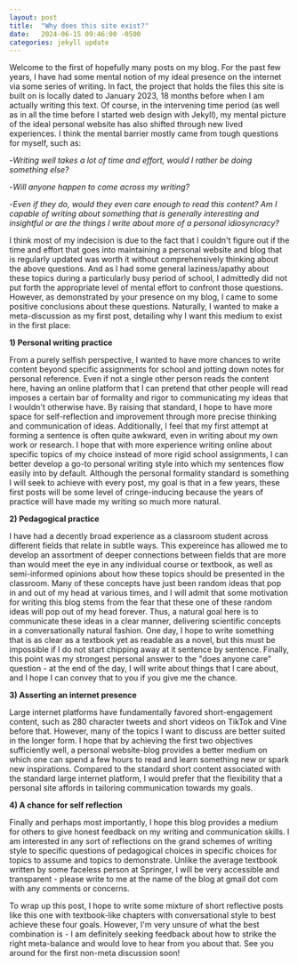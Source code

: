 ```yaml
---
layout: post
title:  "Why does this site exist?"
date:   2024-06-15 09:46:00 -0500
categories: jekyll update
---
```

Welcome to the first of hopefully many posts on my blog. For the past few years, I have had some mental notion of my ideal presence on the internet via some series of writing. In fact, the project that holds the files this site is built on is locally dated to January 2023, 18 months before when I am actually writing this text. Of course, in the intervening time period (as well as in all the time before I started web design with Jekyll), my mental picture of the ideal personal website has also shifted through new lived experiences. I think the mental barrier mostly came from tough questions for myself, such as:

-_Writing well takes a lot of time and effort, would I rather be doing something else?_

-_Will anyone happen to come across my writing?_

-_Even if they do, would they even care enough to read this content? Am I capable of writing about something that is generally interesting and insightful or are the things I write about more of a personal idiosyncracy?_

I think most of my indecision is due to the fact that I couldn't figure out if the time and effort that goes into maintaining a personal website and blog that is regularly updated was worth it without comprehensively thinking about the above questions. And as I had some general laziness/apathy about these topics during a particularly busy period of school, I admittedly did not put forth the appropriate level of mental effort to confront those questions. However, as demonstrated by your presence on my blog, I came to some positive conclusions about these questions. Naturally, I wanted to make a meta-discussion as my first post, detailing why I want this medium to exist in the first place:

**1) Personal writing practice**

From a purely selfish perspective, I wanted to have more chances to write content beyond specific assignments for school and jotting down notes for personal reference. Even if not a single other person reads the content here, having an online platform that I can pretend that other people will read imposes a certain bar of formality and rigor to communicating my ideas that I wouldn't otherwise have. By raising that standard, I hope to have more space for self-reflection and improvement through more precise thinking and communication of ideas. Additionally, I feel that my first attempt at forming a sentence is often quite awkward, even in writing about my own work or research. I hope that with more experience writing online about specific topics of my choice instead of more rigid school assignments, I can better develop a go-to personal writing style into which my sentences flow easily into by default. Although the personal formality standard is something I will seek to achieve with every post, my goal is that in a few years, these first posts will be some level of cringe-inducing because the years of practice will have made my writing so much more natural.

**2) Pedagogical practice**

I have had a decently broad experience as a classroom student across different fields that relate in subtle ways. This expereince has allowed me to develop an assortment of deeper connections between fields that are more than would meet the eye in any individual course or textbook, as well as semi-informed opinions about how these topics should be presented in the classroom. Many of these concepts have just been random ideas that pop in and out of my head at various times, and I will admit that some motivation for writing this blog stems from the fear that these one of these random ideas will pop out of my head forever. Thus, a natural goal here is to communicate these ideas in a clear manner, delivering scientific concepts in a conversationally natural fashion. One day, I hope to write something that is as clear as a textbook yet as readable as a novel, but this must be impossible if I do not start chipping away at it sentence by sentence. Finally, this point was my strongest personal answer to the "does anyone care" question - at the end of the day, I will write about things that I care about, and I hope I can convey that to you if you give me the chance.

**3) Asserting an internet presence**

Large internet platforms have fundamentally favored short-engagement content, such as 280 character tweets and short videos on TikTok and Vine before that. However, many of the topics I want to discuss are better suited in the longer form. I hope that by achieving the first two objectives sufficiently well, a personal website-blog provides a better medium on which one can spend a few hours to read and learn something new or spark new inspirations. Compared to the standard short content associated with the standard large internet platform, I would prefer that the flexibility that a personal site affords in tailoring communication towards my goals.

**4) A chance for self reflection**

Finally and perhaps most importantly, I hope this blog provides a medium for others to give honest feedback on my writing and communication skills. I am interested in any sort of reflections on the grand schemes of writing style to specific questions of pedagogical choices in specific choices for topics to assume and topics to demonstrate. Unlike the average textbook written by some faceless person at Springer, I will be very accessible and transparent - please write to me at the name of the blog at gmail dot com with any comments or concerns.

To wrap up this post, I hope to write some mixture of short reflective posts like this one with textbook-like chapters with conversational style to best achieve these four goals. However, I'm very unsure of what the best combination is - I am definitely seeking feedback about how to strike the right meta-balance and would love to hear from you about that. See you around for the first non-meta discussion soon!
